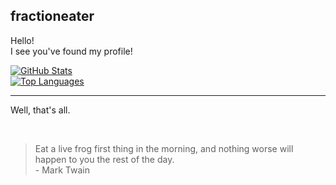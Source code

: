 ## fractioneater
Hello!  
I see you've found my profile!

[![GitHub Stats](https://github-readme-stats.vercel.app/api?username=fractioneater&count_private=true&text_bold=false&show_icons=true&hide_rank=true&card_width=400px&hide_border=true&theme=nord)](https://github.com/fractioneater?tab=repositories)<br>
[![Top Languages](https://github-readme-stats.vercel.app/api/top-langs/?username=fractioneater&langs_count=8&card_width=350px&layout=compact&exclude_repo=battle-bound&hide_title=true&hide_border=true&theme=nord)](https://github.com/fractioneater?tab=repositories)

****

Well, that's all.

<br>

> Eat a live frog first thing in the morning, and nothing worse will happen to you the rest of the day.  
> \- Mark Twain
